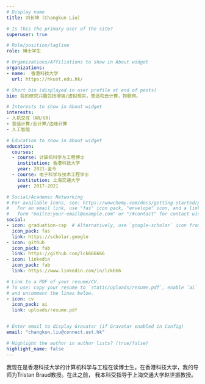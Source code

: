 ```yaml
---
# Display name
title: 刘长坤 (Changkun Liu)

# Is this the primary user of the site?
superuser: true

# Role/position/tagline
role: 博士学生

# Organizations/Affiliations to show in About widget
organizations:
- name:  香港科技大学
  url: https://hkust.edu.hk/

# Short bio (displayed in user profile at end of posts)
bio: 我的研究兴趣包括增强/虚拟现实，普适和云计算，物联网。

# Interests to show in About widget
interests:
- 人机交互（AR/VR)
- 普适计算/云计算/边缘计算
- 人工智能

# Education to show in About widget
education:
  courses:
  - course: 计算机科学与工程博士
    institution: 香港科技大学
    year: 2021-至今
  - course: 电子科学与技术工程学士
    institution: 上海交通大学
    year: 2017-2021

# Social/Academic Networking
# For available icons, see: https://wowchemy.com/docs/getting-started/page-builder/#icons
#   For an email link, use "fas" icon pack, "envelope" icon, and a link in the
#   form "mailto:your-email@example.com" or "/#contact" for contact widget.
social:
- icon: graduation-cap  # Alternatively, use `google-scholar` icon from `ai` icon pack
  icon_pack: fas
  link: https://scholar.google
- icon: github
  icon_pack: fab
  link: https://github.com/lck666666
- icon: linkedin
  icon_pack: fab
  link: https://www.linkedin.com/in/lck666

# Link to a PDF of your resume/CV.
# To use: copy your resume to `static/uploads/resume.pdf`, enable `ai` icons in `params.toml`, 
# and uncomment the lines below.
- icon: cv
  icon_pack: ai
  link: uploads/resume.pdf


# Enter email to display Gravatar (if Gravatar enabled in Config)
email: "changkun.liu@connect.ust.hk"

# Highlight the author in author lists? (true/false)
highlight_name: false
---
```


我现在是香港科技大学的计算机科学与工程在读博士生。在香港科技大学，我的导师为Tristan Braud教授。在此之前，
我本科受指导于上海交通大学赵世振教授。

